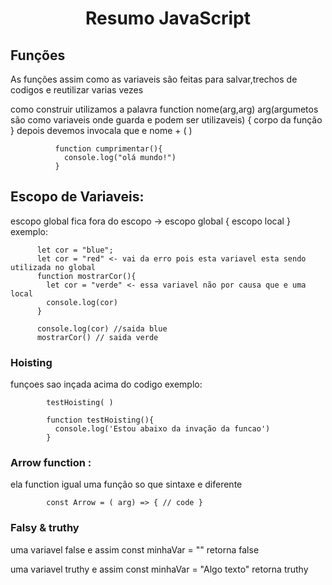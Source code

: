 <h1 align="center">Resumo JavaScript </h1>

<h2>Funções </h2>
<p>
As funções assim como as variaveis são feitas para salvar,trechos de codigos e reutilizar varias vezes </p>
<p>
como construir utilizamos a palavra function nome(arg,arg) arg(argumetos são como variaveis onde guarda  e podem ser utilizaveis) { corpo da função } depois devemos invocala que e nome + ( )
</p>
<p>

              function cumprimentar(){
                console.log("olá mundo!")
              }
</p>

 <h2> Escopo de Variaveis:</h2 >

 <p>
  escopo global fica fora do escopo  -> escopo global { escopo local 
  }  exemplo:
 </p>
 <p>

          let cor = "blue";
          let cor = "red" <- vai da erro pois esta variavel esta sendo utilizada no global 
          function mostrarCor(){
            let cor = "verde" <- essa variavel não por causa que e uma local 
            console.log(cor)
          }

          console.log(cor) //saida blue
          mostrarCor() // saida verde

 </p>

 <h3> Hoisting </h3>
 <p>
   funçoes sao inçada acima do codigo exemplo:
 </p>
 <p>

            testHoisting( )

            function testHoisting(){
              console.log('Estou abaixo da invação da funcao')
            }
 </p>

 <h3>Arrow function :</h3>
 <p>
 ela function igual uma função so que sintaxe e diferente 
 
            const Arrow = ( arg) => { // code }
 </p>

 <h3>Falsy & truthy </h3>
 <p>
 uma variavel false e assim const minhaVar = "" retorna false</p>
 <p>
 uma variavel truthy e assim const minhaVar = "Algo texto" retorna truthy</p>
